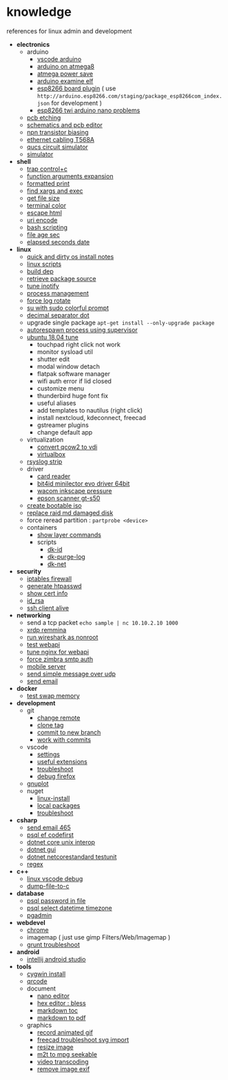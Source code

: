 # knowledge

references for linux admin and development 

- **electronics**
  - arduino
    - [vscode arduino](doc/vscode-arduino.md)
    - [arduino on atmega8](doc/arduino-on-atmega8.md)
    - [atmega power save](doc/atmega-power-save.md)
    - [arduino examine elf](doc/arduino-examine-elf.md)
    - [esp8266 board plugin](https://github.com/esp8266/Arduino#installing-with-boards-manager) ( use `http://arduino.esp8266.com/staging/package_esp8266com_index.json` for development )
    - [esp8266 twi arduino nano problems](doc/esp8266-twi-arduino-nano.md)
  - [pcb etching](doc/pcb-etching.md)
  - [schematics and pcb editor](https://easyeda.com/)
  - [npn transistor biasing](_files/npn-transistor-biasing.xlsx)
  - [ethernet cabling T568A](http://pinouts.ru/NetworkCables/ethernet_10_100_1000_pinout.shtml)
  - [qucs circuit simulator](doc/qucs.md)
  - [simulator](http://everycircuit.com)
- **shell**
  - [trap control+c](doc/trap-ctrlc.md)
  - [function arguments expansion](doc/function-args-expansion.md)
  - [formatted print](doc/formatted-print.md)
  - [find xargs and exec](doc/find-and-exec.md)
  - [get file size](doc/get-file-size.md)
  - [terminal color](https://misc.flogisoft.com/bash/tip_colors_and_formatting)
  - [escape html](doc/escape-html.md)
  - [uri encode](doc/uri-encode.md)
  - [bash scripting](doc/bash-scripting.md)
  - [file age sec](https://github.com/devel0/linux-scripts-utils/blob/master/file-age-sec)
  - [elapsed seconds date](doc/elapsed-seconds.md)
- **linux**
  - [quick and dirty os install notes](doc/quick-and-dirty-server-install-notes.md)
  - [linux scripts](https://github.com/devel0/linux-scripts-utils)
  - [build dep](doc/build-dep.md)  
  - [retrieve package source](doc/retrieve-package-source.md)  
  - [tune inotify](doc/tune-inotify.md)        
  - [process management](doc/process-management.md) 
  - [force log rotate](doc/force-log-rotate.md)  
  - [su with sudo colorful prompt](doc/su-with-sudo-prompt.md)  
  - [decimal separator dot](doc/decimal-separator-dot.md)  
  - upgrade single package `apt-get install --only-upgrade package`  
  - [autorespawn process using supervisor](https://github.com/devel0/dynamic-firewall/tree/e15ce9d0e152dee37a6a5dfff9a5f543914d5c6f#config-supervisor)
  - [ubuntu 18.04 tune](doc/ubuntu-18.04-tune.md)
    - touchpad right click not work
    - monitor sysload util
    - shutter edit
    - modal window detach
    - flatpak software manager
    - wifi auth error if lid closed
    - customize menu
    - thunderbird huge font fix
    - useful aliases
    - add templates to nautilus (right click)
    - install nextcloud, kdeconnect, freecad
    - gstreamer plugins
    - change default app  
  - virtualization
    - [convert qcow2 to vdi](doc/convert-qcow2-to-vdi.md)
    - [virtualbox](doc/virtualbox.md)
  - [rsyslog strip](doc/rsyslog-strip.md)
  - driver
    - [card reader](doc/card-reader.md)
    - [bit4id minilector evo driver 64bit](doc/bit4id-minilector-evo.md)
    - [wacom inkscape pressure](doc/wacom-inkscape-pressure.md)
    - [epson scanner gt-s50](doc/driver-epson-gt-s50.md)    
  - [create bootable iso](https://raw.githubusercontent.com/jsamr/bootiso/master/bootiso)
  - [replace raid md damaged disk](doc/replace-raid-md-damaged-disk.md)    
  - force reread partition : `partprobe <device>`
  - containers
    - [show layer commands](doc/show-layer-commands.md)  
    - scripts
      - [dk-id](https://github.com/devel0/linux-scripts-utils/blob/master/dk-id)
      - [dk-purge-log](https://github.com/devel0/linux-scripts-utils/blob/master/dk-purge-log)
      - [dk-net](https://github.com/devel0/linux-scripts-utils/blob/master/dk-net)
- **security**
  - [iptables firewall](https://github.com/devel0/linux-scripts-utils/blob/master/fw.sh)
  - [generate htpasswd](doc/generate-htpasswd.md)
  - [show cert info](https://github.com/devel0/linux-scripts-utils/blob/master/show-cert-info)
  - [id_rsa](doc/id_rsa.md)  
  - [ssh client alive](doc/ssh-keep-alive.md)
- **networking**
  - send a tcp packet `echo sample | nc 10.10.2.10 1000`
  - [xrdp remmina](doc/xrdp-remmina.md)
  - [run wireshark as nonroot](doc/run-wireshark-as-nonroot.md)  
  - [test webapi](doc/test-webapi.md)
  - [tune nginx for webapi](doc/nginx-webapi-conf.md)  
  - [force zimbra smtp auth](doc/zimbra-force-smtp-auth.md)
  - [mobile server](doc/mobile-server.md)
  - [send simple message over udp](doc/send-simple-message-over-udp.md)
  - [send email](doc/send-email-wrapper.md)
- **docker**
  - [test swap memory](doc/test-swap-memory.md)
- **development**
  - git
    - [change remote](doc/change-remote.md)
    - [clone tag](doc/clone-tag.md)
    - [commit to new branch](doc/commit-to-new-branch.md)
    - [work with commits](doc/change-commit.md)
  - vscode
    - [settings](doc/vscode-settings.md)
    - [useful extensions](doc/vscode-useful-extensions.md)
    - [troubleshoot](doc/vscode-troubleshoot.md)
    - [debug firefox](doc/vscode-debug-firefox.md)  
  - [gnuplot](doc/gnuplot.md)
  - nuget
    - [linux-install](doc/nuget-linux-install.md)
    - [local packages](doc/nuget-config-local-packages.md)
    - [troubleshoot](doc/troubleshoot.md)
- **csharp**
  - [send email 465](doc/send-email-465.md)
  - [psql ef codefirst](doc/psql-ef-codefirst.md)
  - [dotnet core unix interop](doc/dotnet-core-unix-interop.md)
  - [dotnet gui](doc/dotnet-avalonia.md)
  - [dotnet netcorestandard testunit](https://github.com/devel0/netcore-util/tree/6267b9e954692ecc7513ccb9616d590128294598#how-this-project-was-built)
  - [regex](doc/regex.md)
- **c++**
  - [linux vscode debug](https://github.com/devel0/example-vscode-linux-cpp-debug)
  - [dump-file-to-c](doc/dump-file-to-c.md)  
- **database**
  - [psql password in file](doc/psql-password-in-file.md)
  - [psql select datetime timezone](doc/select-datetime-timezone.md)
  - [pgadmin](doc/pgadmin.md)
- **webdevel**
  - [chrome](doc/chrome.md)
  - imagemap ( just use gimp Filters/Web/Imagemap )
  - [grunt troubleshoot](doc/grunt-troubleshoot.md)
- **android**
  - [intellij android studio](doc/intellij-android-studio.md)
- **tools**  
  - [cygwin install](doc/cygwin-install.md)  
  - [qrcode](doc/qrcode.md)  
  - document
    - [nano editor](doc/nano-editor.md)
    - [hex editor : bless](https://github.com/bwrsandman/Bless)
    - [markdown toc](doc/markdown-toc.md)
    - [markdown to pdf](doc/markdown-to-pdf.md)
  - graphics
    - [record animated gif](doc/record-animated-gif.md)
    - [freecad troubleshoot svg import](doc/freecad-import-svg-segmentation-fault.md)
    - [resize image](doc/resize-image.md)
    - [m2t to mpg seekable](doc/m2t-to-mpg-seekable.md)
    - [video transcoding](doc/video-transcoding.md)
    - [remove image exif](doc/remove-image-exif.md)
